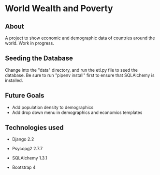 # World Wealth and Poverty

## About 

A project to show economic and demographic data of countries around the world. Work in progress.

## Seeding the Database 

Change into the "data" directory, and run the etl.py file to seed the database. Be sure to run "pipenv install" first to ensure that SQLAlchemy is installed. 

## Future Goals

* Add population density to demographics
* Add drop down menu in demographics and economics templates

## Technologies used

* Django 2.2

* Psycopg2 2.7.7

* SQLAlchemy 1.3.1

* Bootstrap 4